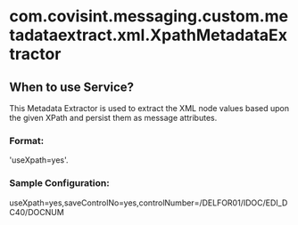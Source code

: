 # com.covisint.messaging.custom.metadataextract.xml.XpathMetadataExtractor

## When to use Service?

This Metadata Extractor is used to extract the XML node values based upon the given XPath and persist them as message attributes.

### Format:
'useXpath=yes'.

### Sample Configuration:

useXpath=yes,saveControlNo=yes,controlNumber=/DELFOR01/IDOC/EDI_DC40/DOCNUM
